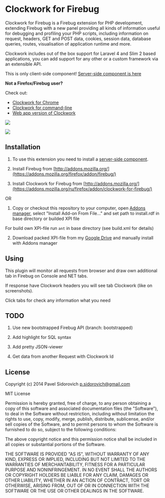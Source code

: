 Clockwork for Firebug
=====================

Clockwork for Firebug is a Firebug extension for PHP development, extending Firebug with a new panel providing all kinds of information useful for debugging and profiling your PHP scripts, including information on request, headers, GET and POST data, cookies, session data, database queries, routes, visualisation of application runtime and more.

Clockwork includes out of the box support for Laravel 4 and Slim 2 based applications, you can add support for any other or a custom framework via an extensible API.

This is only client-side component!
[Server-side component is here](http://github.com/itsgoingd/clockwork)

**Not a Firefox/Firebug user?**

Check out:

- [Clockwork for Chrome](https://github.com/itsgoingd/clockwork-chrome)
- [Clockwork for command-line](https://github.com/ptrofimov/clockwork-cli)
- [Web app version of Clockwork](http://github.com/itsgoingd/clockwork-web)

![](http://s30.postimg.org/hh9qav7kx/clockwork_firebug_timeline.png)

![](http://s30.postimg.org/wjcbaowf5/clockwork_firebug_log.png)

## Installation

1. To use this extension you need to install a [server-side component](http://github.com/itsgoingd/clockwork).

2. Install Firebug from [http://addons.mozilla.org/](https://addons.mozilla.org/firefox/addon/firebug/)

3. Install Clockwork for Firebug from [http://addons.mozilla.org/](https://addons.mozilla.org/ru/firefox/addon/clockwork-for-firebug/)

OR

1. Copy or checkout this repository to your computer, open [Addons manager](about:addons), select "Install Add-on From File..." and set path to install.rdf in base directory or builded XPI file

For build own XPI-file run ```ant``` in base directory (see build.xml for details)

2. Download packed XPI-file from my [Google Drive](https://drive.google.com/file/d/0B0oH5QtMFjKKR2txbXZSU0xkWUE/view?usp=sharing) and manually install with Addons manager

## Using

This plugin will monitor all requests from browser and draw own additional tab in Firebug on Console and NET tabs.
  
If response have Clockwork headers you will see tab Clockwork (like on screenshots).

Click tabs for check any information what you need

## TODO

1. Use new bootstrapped Firebug API (branch: bootstrapped)

2. Add highlight for SQL syntax
 
3. Add pretty JSON-viewer

4. Get data from another Request with Clockwork Id

## License

Copyright (c) 2014 Pavel Sidorovich <p.sidorovich@gmail.com>

MIT License

Permission is hereby granted, free of charge, to any person obtaining
a copy of this software and associated documentation files (the
"Software"), to deal in the Software without restriction, including
without limitation the rights to use, copy, modify, merge, publish,
distribute, sublicense, and/or sell copies of the Software, and to
permit persons to whom the Software is furnished to do so, subject to
the following conditions:

The above copyright notice and this permission notice shall be
included in all copies or substantial portions of the Software.

THE SOFTWARE IS PROVIDED "AS IS", WITHOUT WARRANTY OF ANY KIND,
EXPRESS OR IMPLIED, INCLUDING BUT NOT LIMITED TO THE WARRANTIES OF
MERCHANTABILITY, FITNESS FOR A PARTICULAR PURPOSE AND
NONINFRINGEMENT. IN NO EVENT SHALL THE AUTHORS OR COPYRIGHT HOLDERS BE
LIABLE FOR ANY CLAIM, DAMAGES OR OTHER LIABILITY, WHETHER IN AN ACTION
OF CONTRACT, TORT OR OTHERWISE, ARISING FROM, OUT OF OR IN CONNECTION
WITH THE SOFTWARE OR THE USE OR OTHER DEALINGS IN THE SOFTWARE.
